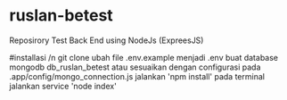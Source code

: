 # ruslan-betest
Reposirory Test Back End using NodeJs (ExpreesJS)

#installasi /n
git clone 
ubah file .env.example menjadi .env
buat database mongodb db_ruslan_betest atau sesuaikan dengan configurasi pada .app/config/mongo_connection.js
jalankan 'npm install' pada terminal
jalankan service 'node index'
